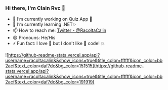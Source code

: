 ### Hi there, I'm Clain Rvc 👋

- 🔭 I’m currently working on Quiz App :star2:
- 🌱 I’m currently learning .NET✨ 
- 📫 How to reach me: [Twitter - @RacoltaCalin](https://twitter.com/RacoltaCalin)
- 😄 Pronouns: He/His 
- ⚡ Fun fact: I love :spaghetti: but I don't like :spaghetti: code! :boom:

![https://github-readme-stats.vercel.app/api?username=racoltacalin&&show_icons=true&title_color=ffffff&icon_color=bb2acf&text_color=daf7dc&bg_color=151515](https://github-readme-stats.vercel.app/api?username=racoltacalin&&show_icons=true&title_color=ffffff&icon_color=bb2acf&text_color=daf7dc&bg_color=191919)
